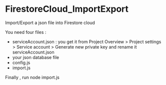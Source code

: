 # FirestoreCloud_ImportExport
Import/Export a json file into Firestore cloud  


You need four files : 
  - serviceAccount.json : you get it from Project Overview > Project settings > Service account > Generate new private key and rename it serviceAccount.json
  - your json database file
  - config.js
  - import.js
  
Finally , run node import.js
